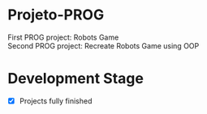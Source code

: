 # Projeto-PROG
First PROG project: Robots Game  
Second PROG project: Recreate Robots Game using OOP

# Development Stage
- [x] Projects fully finished





